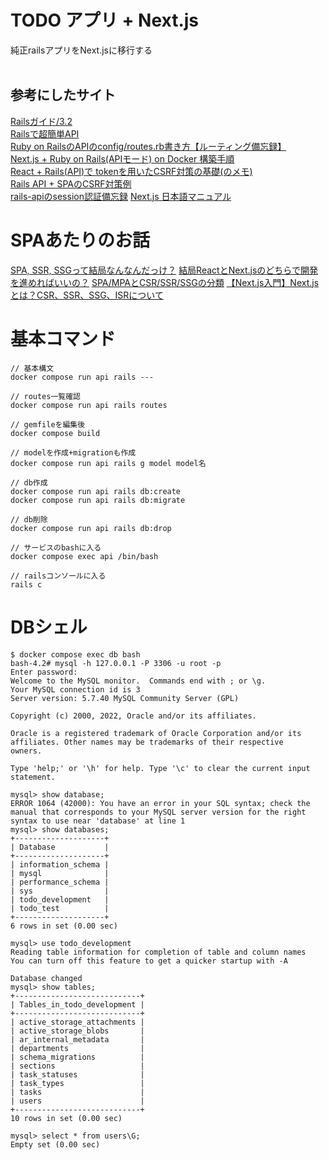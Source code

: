 # TODO アプリ + Next.js
純正railsアプリをNext.jsに移行する<br>
<br>
## 参考にしたサイト
[Railsガイド/3.2](https://railsguides.jp/api_app.html#%E6%97%A2%E5%AD%98%E3%82%A2%E3%83%97%E3%83%AA%E3%82%B1%E3%83%BC%E3%82%B7%E3%83%A7%E3%83%B3%E3%82%92%E5%A4%89%E6%9B%B4%E3%81%99%E3%82%8B)<br>
[Railsで超簡単API](https://qiita.com/k-penguin-sato/items/adba7a1a1ecc3582a9c9)<br>
[Ruby on RailsのAPIのconfig/routes.rb書き方【ルーティング備忘録】](https://usconsort.com/rails-routes/)<br>
[Next.js + Ruby on Rails(APIモード) on Docker 構築手順](https://zenn.dev/taku1115/articles/6c9fa97ab37e38)<br>
[React + Rails(API)で tokenを用いたCSRF対策の基礎(のメモ)](https://kappaz.hatenablog.com/entry/2020/08/17/141127)<br>
[Rails API + SPAのCSRF対策例](https://zenn.dev/leaner_dev/articles/20210930-rails-api-spa-csrf)<br>
[rails-apiのsession認証備忘録](https://zenn.dev/tama8021/scraps/a51482322a593d)
[Next.js 日本語マニュアル](https://nextjs-ja-translation-docs.vercel.app/)

# SPAあたりのお話
[SPA, SSR, SSGって結局なんなんだっけ？](https://zenn.dev/rinda_1994/articles/e6d8e3150b312d)
[結局ReactとNext.jsのどちらで開発を進めればいいの？](https://qiita.com/hiroki-yama-1118/items/b3388c5dcb155e2e367d)
[SPA/MPAとCSR/SSR/SSGの分類](https://zenn.dev/mt877/articles/6dc3afe99ee794)
[【Next.js入門】Next.jsとは？CSR、SSR、SSG、ISRについて](https://blog-mayo.com/2022/10/1211/)


# 基本コマンド
```
// 基本構文
docker compose run api rails ---

// routes一覧確認
docker compose run api rails routes

// gemfileを編集後
docker compose build

// modelを作成+migrationも作成
docker compose run api rails g model model名

// db作成
docker compose run api rails db:create
docker compose run api rails db:migrate

// db削除
docker compose run api rails db:drop

// サービスのbashに入る
docker compose exec api /bin/bash

// railsコンソールに入る
rails c

```

# DBシェル
```
$ docker compose exec db bash
bash-4.2# mysql -h 127.0.0.1 -P 3306 -u root -p
Enter password:
Welcome to the MySQL monitor.  Commands end with ; or \g.
Your MySQL connection id is 3
Server version: 5.7.40 MySQL Community Server (GPL)

Copyright (c) 2000, 2022, Oracle and/or its affiliates.

Oracle is a registered trademark of Oracle Corporation and/or its
affiliates. Other names may be trademarks of their respective
owners.

Type 'help;' or '\h' for help. Type '\c' to clear the current input statement.

mysql> show database;
ERROR 1064 (42000): You have an error in your SQL syntax; check the manual that corresponds to your MySQL server version for the right syntax to use near 'database' at line 1
mysql> show databases;
+--------------------+
| Database           |
+--------------------+
| information_schema |
| mysql              |
| performance_schema |
| sys                |
| todo_development   |
| todo_test          |
+--------------------+
6 rows in set (0.00 sec)

mysql> use todo_development
Reading table information for completion of table and column names
You can turn off this feature to get a quicker startup with -A

Database changed
mysql> show tables;
+----------------------------+
| Tables_in_todo_development |
+----------------------------+
| active_storage_attachments |
| active_storage_blobs       |
| ar_internal_metadata       |
| departments                |
| schema_migrations          |
| sections                   |
| task_statuses              |
| task_types                 |
| tasks                      |
| users                      |
+----------------------------+
10 rows in set (0.00 sec)

mysql> select * from users\G;
Empty set (0.00 sec)
```